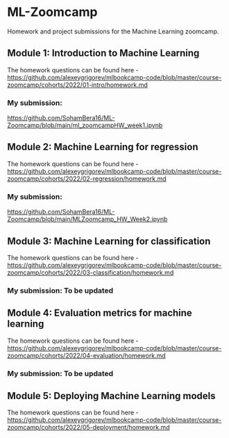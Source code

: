 # ML-Zoomcamp
Homework and project submissions for the Machine Learning zoomcamp.

## Module 1: Introduction to Machine Learning 
The homework questions can be found here - https://github.com/alexeygrigorev/mlbookcamp-code/blob/master/course-zoomcamp/cohorts/2022/01-intro/homework.md

### My submission: 
https://github.com/SohamBera16/ML-Zoomcamp/blob/main/ml_zoomcampHW_week1.ipynb

## Module 2: Machine Learning for regression 
The homework questions can be found here - https://github.com/alexeygrigorev/mlbookcamp-code/blob/master/course-zoomcamp/cohorts/2022/02-regression/homework.md

### My submission: 
https://github.com/SohamBera16/ML-Zoomcamp/blob/main/MLZoomcamp_HW_Week2.ipynb

## Module 3: Machine Learning for classification
The homework questions can be found here - https://github.com/alexeygrigorev/mlbookcamp-code/blob/master/course-zoomcamp/cohorts/2022/03-classification/homework.md

### My submission: To be updated

## Module 4: Evaluation metrics for machine learning
The homework questions can be found here - https://github.com/alexeygrigorev/mlbookcamp-code/blob/master/course-zoomcamp/cohorts/2022/04-evaluation/homework.md

### My submission: To be updated 

## Module 5: Deploying Machine Learning models
The homework questions can be found here - https://github.com/alexeygrigorev/mlbookcamp-code/blob/master/course-zoomcamp/cohorts/2022/05-deployment/homework.md

